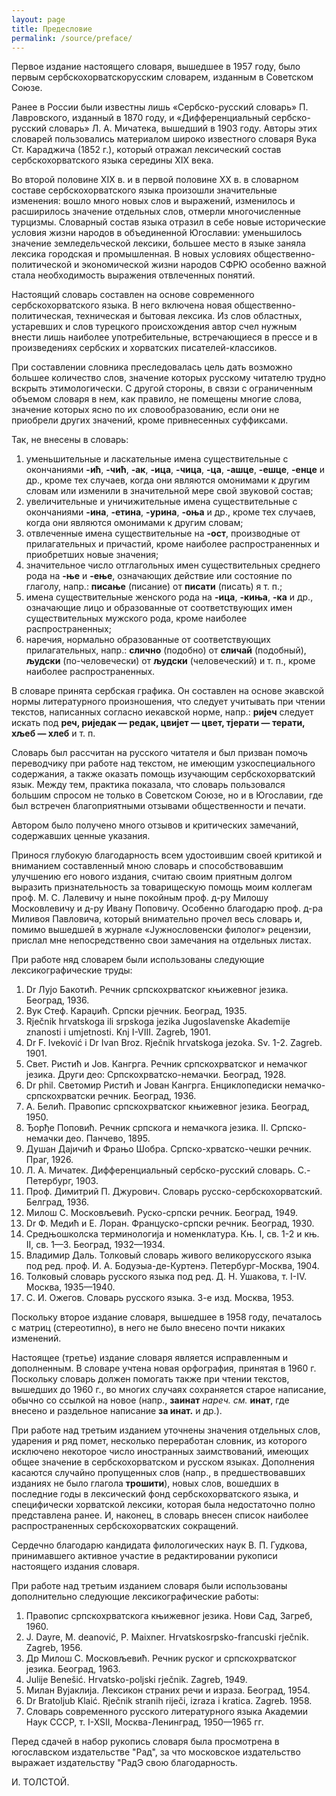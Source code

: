 ```yaml
---
layout: page
title: Предесловие
permalink: /source/preface/
---
```


Первое издание настоящего словаря, вышедшее в 1957 году, было первым сербскохорватскорусским словарем, изданным в Советском Союзе.

Ранее в России были известны лишь «Сербско-русский словарь» П. Лавровского, изданный в 1870 году, и «Дифференциальный сербско-русский словарь» Л. А. Мичатека, вышедший в 1903 году. Авторы этих словарей пользовались материалом широко известного словаря Вука Ст. Караджича (1852 г.), который отражал лексический состав сербскохорватского языка середины XIX века.

Во второй половине XIX в. и в первой половине XX в. в словарном составе сербскохорватского языка произошли значительные изменения: вошло много новых слов и выражений, изменилось и расширилось значение отдельных слов, отмерли многочисленные турцизмы. Словарный состав языка отразил в себе новые исторические условия жизни народов в объединенной Югославии: уменьшилось значение земледельческой лексики, большее место в языке заняла лексика городская и промышленная. В новых условиях общественно-политической и экономической жизни народов СФРЮ особенно важной стала необходимость выражения отвлеченных понятий.

Настоящий словарь составлен на основе современного сербскохорватского языка. В него включена новая общественно-политическая, техническая и бытовая лексика. Из слов областных, устаревших и слов турецкого происхождения автор счел нужным внести лишь наиболее употребительные, встречающиеся в прессе и в произведениях сербских и хорватских писателей-классиков.

При составлении словника преследовалась цель дать возможно большее количество слов, значение которых русскому читателю трудно вскрыть этимологически. С другой стороны, в связи с ограниченным объемом словаря в нем, как правило, не помещены многие слова, значение которых ясно по их словообразованию, если они не приобрели других значений, кроме привнесенных суффиксами. 

Так, не внесены в словарь: 
1. уменьшительные и ласкательные имена существительные с окончаниями **-ић**, **-чић**, **-ак**, **-ица**, **-чица**, **-ца**, **-ашце**, **-ешце**, **-енце** и др., кроме тех случаев, когда они являются омонимами к другим словам или изменили в значительной мере свой звуковой состав;
2. увеличительные и уничижительные имена существительные с окончаниями **-ина**, **-етина**, **-урина**, **-оња** и др., кроме тех случаев, когда они являются омонимами к другим словам;
3. отвлеченные имена существительные на **-ост**, производные от прилагательных и причастий, кроме наиболее распространенных и приобретших новые значения;
4. значительное число отглагольных имен существительных среднего рода на **-ње** и **-ење**, означающих действие или состояние по глаголу, напр.: **писање** (писание) от **писати** (писать) я т. п.;
5. имена существительные женского рода на **-ица**, **-киња**, **-ка** и др., означающие лицо и образованные от соответствующих имен существительных мужского рода, кроме наиболее распространенных; 
6. наречия, нормально образованные от соответствующих прилагательных, напр.: **слично** (подобно) от **сличай** (подобный), **људски** (по-человечески) от **људски** (человеческий) и т. п., кроме наиболее распространенных.

В словаре принята сербская графика. Он составлен на основе экавской нормы литературного произношения, что следует учитывать при чтении текстов, написанных согласно иекавской норме, напр.: **ријеч** следует искать под **реч, риједак — редак, цвијет — цвет, тјерати — терати, хљеб — хлеб** и т. п.

Словарь был рассчитан на русского читателя и был призван помочь переводчику при работе над текстом, не имеющим узкоспециального содержания, а также оказать помощь изучающим сербскохорватский язык. Между тем, практика показала, что словарь пользовался большим спросом не только в Советском Союзе, но и в Югославии, где был встречен благоприятными отзывами общественности и печати.

Автором было получено много отзывов и критических замечаний, содержавших ценные указания.

Принося глубокую благодарность всем удостоившим своей критикой и вниманием составленный мною словарь и способствовавшим улучшению его нового издания, считаю своим приятным долгом выразить признательность за товарищескую помощь моим коллегам проф. М. С. Лалевичу и ныне покойным проф. д-ру Милошу Московлевичу и д-ру Ивану Поповичу. Особенно благодарю проф. д-ра Миливоя Павловича, который внимательно прочел весь словарь и, помимо вышедшей в журнале «Јужнословенски филолог» рецензии, прислал мне непосредственно свои замечания на отдельных листах.

При работе няд словарем были использованы следующие лексикографические труды:
1. Dr Лујо Бакотић. Речник српскохрватског књижевног језика. Београд, 1936.
2. Вук Стеф. Караџић. Српски рјечник. Београд, 1935.
3. Rječnik hrvatskoga ili srpskoga jezika Jugoslavenske Akademije znanosti i umjetnosti. Knj I-VIII. Zagreb, 1901.
4. Dr F. Iveković i Dr Ivan Broz. Rječnik hrvatskoga jezoka. Sv. 1-2. Zagreb. 1901.
5. Свет. Ристић и Јов. Кангрга. Речник српскохрватског и немачког језика. Други део: Српскохрватско-немачки. Београд, 1928. 
6. Dr phil. Светомир Ристић и Јован Кангрга. Енциклопедиски немачко-српскохрватски речник. Београд, 1936.
7. А. Белић. Правопис српскохрватског књижевног језика. Београд, 1950. 
8. Ђорђе Поповић. Речник српскога и немачкога језика. II. Српско-немачки део. Панчево, 1895.
9. Душан Дајичић и Фрањо Шобра. Српско-хрватско-чешки речник. Праг, 1926.
10. Л. А. Мичатек. Дифференциальный сербско-русский словарь. С.-Петербург, 1903.
11. Проф. Димитрий П. Джурович. Словарь русско-сербскохорватский. Белград, 1936.
12. Милош С. Московљевић. Руско-српски речник. Београд, 1949.
13. Dr Ф. Медић и Е. Лоран. Француско-српски речник. Београд, 1930.
14. Средњошколска терминологија и номенклатура. Књ. I, св. 1-2 и књ. II, св. 1—3. Београд, 1932—1934.
15. Владимир Даль. Толковый словарь живого великорусского языка под ред. проф. И. А. Бодуэыа-де-Куртенэ. Петербург-Москва, 1904. 
16. Толковый словарь русского языка под ред. Д. Н. Ушакова, т. I-IV. Москва, 1935—1940.
17. С. И. Ожегов. Словарь русского языка. 3-е изд. Москва, 1953.

Поскольку второе издание словаря, вышедшее в 1958 году, печаталось с матриц (стереотипно), в него не было внесено почти никаких изменений. 

Настоящее (третье) издание словаря является исправленным и дополненным. В словаре учтена новая орфография, принятая в 1960 г. Поскольку словарь должен помогать также при чтении текстов, вышедших до 1960 г., во многих случаях сохраняется старое написание, обычно со ссылкой на новое (напр., **заинат** *нареч.* *см.* **инат**, где внесено и раздельное написание **за инат.** и др.).

При работе над третьим изданием уточнены значения отдельных слов, ударения и ряд помет, несколько переработан словник, из которого исключено некоторое число иностранных заимствований, имеющих общее значение в сербскохорватском и русском языках. Дополнения касаются случайно пропущенных слов (напр., в предшествовавших изданиях не было глагола **трошити**), новых слов, вошедших в последние годы в лексический фонд сербскохорватского языка, и специфически хорватской лексики, которая была недостаточно полно представлена ранее. И, наконец, в словарь внесен список наиболее распространенных сербскохорватских сокращений.

Сердечно благодарю кандидата филологических наук В. П. Гудкова, принимавшего активное участие в редактировании рукописи настоящего издания словаря.

При работе над третьим изданием словаря были использованы дополнительно следующие лексикографические работы:

1. Правопис српскохрватскога књижевног језика. Нови Сад, Загреб, 1960.
2. Ј. Dayre, M. deanović, P. Maixner. Hrvatskosrpsko-francuski rječnik. Zagreb, 1956.
3. Др Милош С. Московљевић. Речник руског и српскохрватског језика. Београд, 1963. 
4. Julije Benešić. Hrvatsko-poljski rječnik. Zagreb, 1949.
5. Милан Вуjаклија. Лексикон страних речи и израза. Београд, 1954.
6. Dr Bratoljub Klaić. Rječnik stranih riječi, izraza i kratica. Zagreb. 1958.
7. Словарь современного русского литературного языка Академии Наук СССР, т. I-XSII, Москва-Ленинград, 1950—1965 гг.

Перед сдачей в набор рукопись словаря была просмотрена в югославском издательстве "Рад", за что московское издательство выражает издательству "РадЭ свою благодарность.

И. ТОЛСТОЙ.